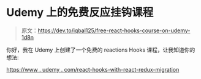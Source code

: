 # Udemy 上的免费反应挂钩课程

> 原文：<https://dev.to/iqbal125/free-react-hooks-course-on-udemy-1d8n>

你好，我在 Udemy 上创建了一个免费的 reactions Hooks 课程，让我知道你的想法:

[https://www . udemy . com/react-hooks-with-react-redux-migration](https://www.udemy.com/react-hooks-with-react-redux-migration)